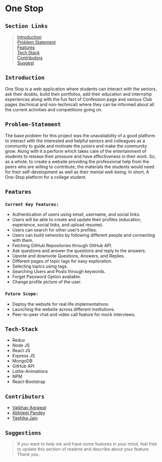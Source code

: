 # One Stop

## `Section Links`

> [Introduction](#introduction)  
> [Problem Statement](#problem-statement)  
> [Features](#features)   
> [Tech Stack](#tech-stack)   
> [Contributors](#contributors)  
> [Suggest](#suggestions) 

## `Introduction`
One Stop is a web application where students can interact with the seniors, ask their doubts, build their portfolios, add their education and internship experiences along with the fun fact of Confession page and various Club pages (technical and non-technical) where they can be informed about all the current activities and competitions going on.

## `Problem-Statement`
The base problem for this project was the unavailability of a good platform to interact with the interested and helpful seniors and colleagues as a community to guide and motivate the juniors and make the community grow. Along with it a perform which takes care of the entertainment of students to release their pressure and have effectiveness in their work. So, as a whole, to create a website providing the professional help from the peers who are willing to contribute, the materials the students would need for  their self-development as well as their mental well-being. In short, A One-Stop platform for a college student.


## `Features`

### `Current Key Features:`

- Authentication of users using email, username, and social links.
- Users will be able to create and update their profiles (education, experience, social links, and upload resume).
- Users can search for other user’s profiles.
- Users can build networks by following different people and connecting with them.
- Fetching GitHub Repositories through GitHub API.
- Ask questions and answer the questions and reply to the answers.
- Upvote and downvote Questions, Answers, and Replies.
- Different pages of topic tags for easy exploration.
- Selecting topics using tags.
- Searching Users and Posts through keywords.
- Forget Password Option available.
- Change profile picture of the user.


### `Future Scope:`

 - Deploy the website for real life implementations.
 - Launching the website across different institutions.
 - Peer-to-peer chat and video call feature for mock interviews.



## `Tech-Stack`
- Redux
- Node JS
- React JS
- Express JS
- MongoDB
- GitHub API
- Lottie-Animations
- NPM
- React-Bootstrap



## `Contributors`

- [Vaibhav Agrawal](https://github.com/Vaibhav763)
- [Abhijeet Pandey](https://github.com/abhijeetp94)
- [Yashika Jain](https://github.com/Yashikaj14)

## `Suggestions`

> If you want to help me and have some features in your mind, feel free to update this section of readme and describe about your feature. Thank you.
